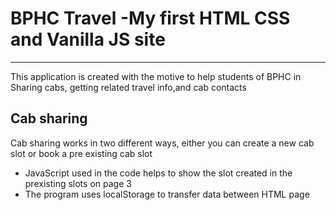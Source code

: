 # BPHC Travel -My first HTML CSS and Vanilla JS site
---
This application is created with the motive to help students of BPHC in Sharing cabs, getting related travel info,and cab contacts 

## Cab sharing
 Cab sharing works in two different ways, either you can create a new cab slot or book a pre existing cab slot 
 
* JavaScript used in the code helps to show the slot created in the prexisting slots on page 3
* The program uses localStorage to transfer data between HTML page
